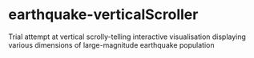 # earthquake-verticalScroller
Trial attempt at vertical scrolly-telling interactive visualisation displaying various dimensions of large-magnitude earthquake population
